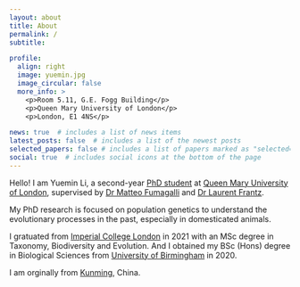 ```yaml
---
layout: about
title: About
permalink: /
subtitle: 

profile:
  align: right
  image: yuemin.jpg
  image_circular: false 
  more_info: >
    <p>Room 5.11, G.E. Fogg Building</p>
    <p>Queen Mary University of London</p>
    <p>London, E1 4NS</p>

news: true  # includes a list of news items
latest_posts: false  # includes a list of the newest posts
selected_papers: false # includes a list of papers marked as "selected={true}"
social: true  # includes social icons at the bottom of the page
---
```


Hello! I am Yuemin Li, a second-year [PhD student](https://www.qmul.ac.uk/sbbs/staff/yueminli.html) at [Queen Mary University of London](https://www.qmul.ac.uk), supervised by [Dr Matteo Fumagalli](https://scholar.google.co.uk/citations?user=rQhiTmYAAAAJ&hl=en) and [Dr Laurent Frantz](https://scholar.google.co.uk/citations?user=DCk3qbcAAAAJ&hl=en). 

My PhD research is focused on population genetics to understand the evolutionary processes in the past, especially in domesticated animals.

I gratuated from [Imperial College London](https://www.imperial.ac.uk) in 2021 with an MSc degree in Taxonomy, Biodiversity and Evolution. And I obtained my BSc (Hons) degree in Biological Sciences from [University of Birmingham](https://www.birmingham.ac.uk) in 2020. 

I am orginally from [Kunming](https://en.wikipedia.org/wiki/Kunming), China. 